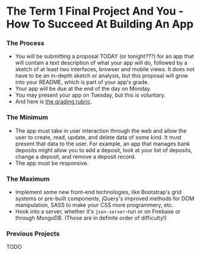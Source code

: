 # The Term 1 Final Project And You - How To Succeed At Building An App

### The Process

* You will be submitting a proposal TODAY (or tonight???) for an app that will contain a text description of what your app will do, followed by a sketch of at least two interfaces, browser and mobile views. It does not have to be an in-depth sketch or analysis, but this proposal will grow into your README, which is part of your app's grade.
* Your app will be due at the end of the day on Monday.
* You may present your app on Tuesday, but this is voluntary.
* And here is [the grading rubric](https://docs.google.com/document/d/11Bjfzv19JBzVPqz_O4x4BbyUlSw3V4axcy6MJSG-ru8/edit?usp=sharing).


### The Minimum

* The app must take in user interaction through the web and allow the user to create, read, update, and delete data of some kind. It must present that data to the user. For example, an app that manages bank deposits might allow you to add a deposit, look at your list of deposits, change a deposit, and remove a deposit record.
* The app must be responsive.


### The Maximum

* Implement some new front-end technologies, like Bootstrap's grid systems or pre-built components, jQuery's improved methods for DOM manipulation, SASS to make your CSS more programmery, etc.
* Hook into a server, whether it's `json-server`-run or on Firebase or through MongoDB. (Those are in definite order of difficulty!)


### Previous Projects

TODO

